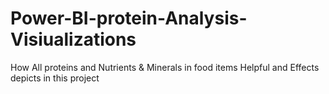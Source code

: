 # Power-BI-protein-Analysis-Visiualizations
How All proteins  and Nutrients &amp; Minerals in food items Helpful and Effects depicts in this project 
